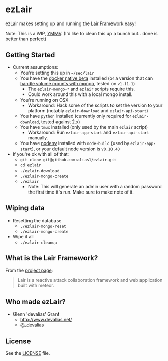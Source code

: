 # ezLair

ezLair makes setting up and running the [Lair Framework](https://github.com/lair-framework) easy!

Note: This is a WIP, [YMMV](https://en.wiktionary.org/wiki/YMMV). (I'd like to clean this up a bunch but.. done is better than perfect)

## Getting Started

* Current assumptions:
  * You're setting this up in `~/sec/lair`
  * You have the [docker native beta](https://blog.docker.com/2016/03/docker-for-mac-windows-beta/) installed (or a version that can [handle volume mounts with mongo](https://docs.mongodb.org/manual/administration/production-notes/#fsync-on-directories), tested on `v1.11.1`)
    * The `ezlair-mongo-*` and `ezlair` scripts require this.
    * Could work around this with a local mongo install.
  * You're running on OSX
    * Workaround: Hack some of the scripts to set the version to your platform (notably `ezlair-download` and `ezlair-api-start`)
  * You have `python` installed (currently only required for `ezlair-download`, tested against 2.x)
  * You have `tmux` installed (only used by the main `ezlair` script)
    * Workaround: Run `ezlair-app-start` and `ezlair-api-start` manually.
  * You have [nodenv](https://github.com/nodenv/nodenv) installed with `node-build` (used by `ezlair-app-start`), or your default node version is `v0.10.40`
* If you're ok with all of that:
  * `git clone git@github.com:alias1/ezlair.git`
  * `cd ezlair`
  * `./ezlair-download`
  * `./ezlair-mongo-create`
  * `./ezlair`
    * Note: This will generate an admin user with a random password the first time it's run. Make sure to make note of it.

## Wiping data

* Resetting the database
  * `./ezlair-mongo-reset`
  * `./ezlair-mongo-create`
* Wipe it all
  * `./ezlair-cleanup`

## What is the Lair Framework?

From the [project page](https://github.com/lair-framework):
> Lair is a reactive attack collaboration framework and web application built with meteor.

## Who made ezLair?

* Glenn 'devalias' Grant
  * http://www.devalias.net/
  * [@_devalias](https://twitter.com/_devalias)

## License

See the [LICENSE](https://github.com/alias1/ezlair/blob/master/LICENSE) file.